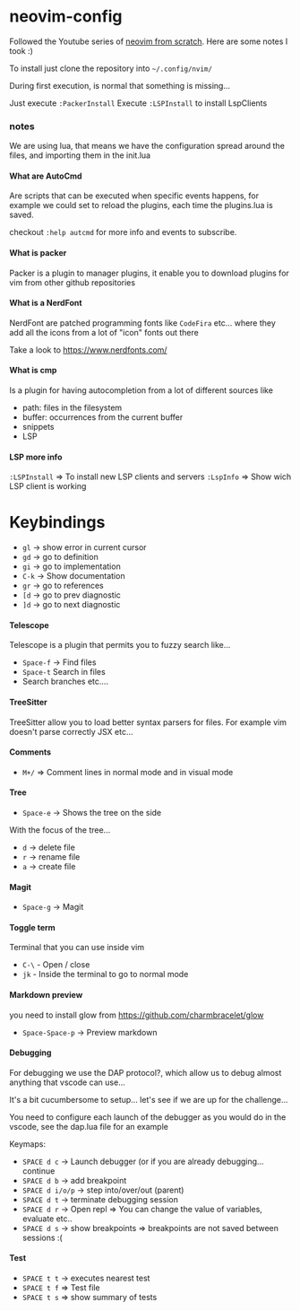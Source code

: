 # neovim-config

Followed the Youtube series of [neovim from scratch](https://www.youtube.com/playlist?list=PLhoH5vyxr6Qq41NFL4GvhFp-WLd5xzIz). Here are some notes I took :)

To install just clone the repository into `~/.config/nvim/`

During first execution, is normal that something is missing... 

Just execute `:PackerInstall`
Execute `:LSPInstall` to install LspClients

### notes

We are using lua, that means we have the configuration spread around the files, and importing them
in the init.lua


#### What are AutoCmd

Are scripts that can be executed when specific events happens, for example we could 
set to reload the plugins, each time the plugins.lua is saved.

checkout `:help autcmd` for more info and events to subscribe.

#### What is packer

Packer is a plugin to manager plugins, it enable you to download plugins for vim from other github repositories

#### What is a NerdFont

NerdFont are patched programming fonts like `CodeFira` etc... where they add all the icons from a lot of "icon" fonts out there

Take a look to https://www.nerdfonts.com/

#### What is cmp

Is a plugin for having autocompletion from a lot of different sources like
- path: files in the filesystem
- buffer: occurrences from the current buffer
- snippets
- LSP 

#### LSP more info

`:LSPInstall` => To install new LSP clients and servers
`:LspInfo` => Show wich LSP client is working

Keybindings
===========

- `gl` -> show error in current cursor
- `gd` -> go to definition
- `gi` -> go to implementation
- `C-k` -> Show documentation
- `gr` -> go to references
- `[d` -> go to prev diagnostic
- `]d` -> go to next diagnostic

#### Telescope

Telescope is a plugin that permits you to fuzzy search like...

- `Space-f` -> Find files
- `Space-t` Search in files
- Search branches etc....


#### TreeSitter

TreeSitter allow you to load better syntax parsers for files. For example vim doesn't parse correctly JSX etc...


#### Comments

- `M+/` => Comment lines in normal mode and in visual mode

#### Tree

- `Space-e` -> Shows the tree on the side

With the focus of the tree...

- `d` -> delete file
- `r` -> rename file
- `a` -> create file

#### Magit

- `Space-g` -> Magit


#### Toggle term

Terminal that you can use inside vim

- `C-\` - Open / close
- `jk` - Inside the terminal to go to normal mode

#### Markdown preview

you need to install glow from https://github.com/charmbracelet/glow

- `Space-Space-p` -> Preview markdown


#### Debugging

For debugging we use the DAP protocol?, which allow us to debug almost anything that vscode can use...

It's a bit cucumbersome to setup... let's see if we are up for the challenge...

You need to configure each launch of the debugger as you would do in the vscode, see the dap.lua file for an example

Keymaps:
- `SPACE d c` -> Launch debugger (or if you are already debugging... continue
- `SPACE d b` -> add breakpoint
- `SPACE d i/o/p` -> step into/over/out (parent)
- `SPACE d t` -> terminate debugging session
- `SPACE d r` -> Open repl => You can change the value of variables, evaluate etc..
- `SPACE d s` -> show breakpoints => breakpoints are not saved between sessions :(

#### Test

- `SPACE t t` -> executes nearest test
- `SPACE t f` => Test file 
- `SPACE t s` => show summary of tests
